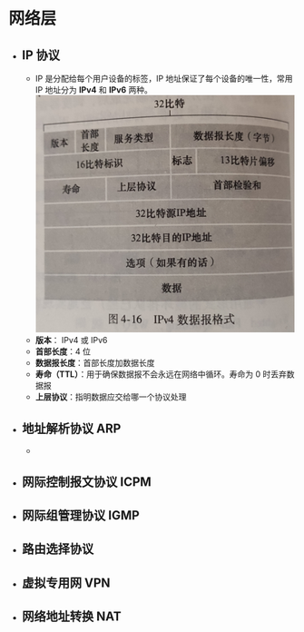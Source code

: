 # 网络层
- ## IP 协议
  - IP 是分配给每个用户设备的标签，IP 地址保证了每个设备的唯一性，常用 IP 地址分为 **IPv4** 和 **IPv6** 两种。![](IPv4数据报.jpg)
  - **版本**： IPv4 或 IPv6
  - **首部长度**：4 位
  - **数据报长度**：首部长度加数据长度
  - **寿命（TTL）**：用于确保数据报不会永远在网络中循环。寿命为 0 时丢弃数据报
  - **上层协议**：指明数据应交给哪一个协议处理
- ## 地址解析协议 ARP
  - 
- ## 网际控制报文协议 ICPM
- ## 网际组管理协议 IGMP
- ## 路由选择协议
- ## 虚拟专用网 VPN
- ## 网络地址转换 NAT